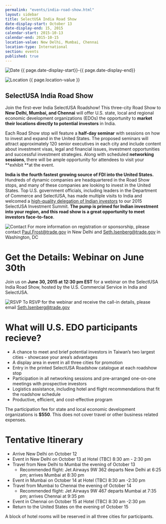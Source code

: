 ```yaml
---
permalink: "events/india-road-show.html"
layout: sidebar
title: SelectUSA India Road Show
date-display-start: October 13
date-display-end: 15, 2015
calendar-start: 2015-10-13
calendar-end: 2015-10-15
location-value: New Delhi, Mumbai, Chennai
location-type: International
section: events
published: true
---
```

![Date](https://google.github.io/material-design-icons/action/svg/design/ic_event_24px.svg "Date") {{ page.date-display-start}}-{{ page.date-display-end}}

![Location](http://google.github.io/material-design-icons/social/svg/design/ic_location_city_24px.svg "Location") {{ page.location-value }}

## SelectUSA India Road Show

Join the first-ever India SelectUSA Roadshow! This three-city Road Show to **New Delhi, Mumbai, and Chennai** will offer U.S. state, local and regional economic development organizations (EDOs) the opportunity to **market their locations directly to potential investors** in India.

Each Road Show stop will feature a **half-day seminar** with sessions on how to invest and expand in the United States. The proposed seminars will attract approximately 120 senior executives in each city and include content about investment visas, legal and financial issues, investment opportunities and successful investment strategies. Along with scheduled **networking sessions**, there will be ample opportunity for attendees to visit your **exhibit **at the event.

**India is the fourth fastest growing source of FDI into the United States.** Hundreds of dynamic companies are headquartered in the Road Show stops, and many of these companies are looking to invest in the United States. Top U.S. government officials, including leaders in the Department of Commerce and SelectUSA, has made multiple visits to India and welcomed a [high-quality delegation of Indian investors](https://www.flickr.com/photos/selectusa/17608354832/in/photolist-aF4ige-aF4igK-aF4igt-aF4igp-aF4igz-sPZqqG-a3cFbC) to our 2015 SelectUSA Investment Summit. **The pump is primed for Indian investment into your region, and this road show is a great opportunity to meet investors face-to-face**.

![Contact](https://google.github.io/material-design-icons/action/svg/design/ic_question_answer_24px.svg "Contact") For more information on registration or sponsorship, please contact [Paul.Frost@trade.gov](mailto:Paul.Frost@trade.gov) in New Delhi and [Seth.Isenberg@trade.gov](mailto:Seth.Isenberg@trade.gov) in Washington, DC

# Get the Details: Webinar on June 30th

Join us on **June 30, 2015 at 12:30 pm EST** for a webinar on the SelectUSA India Road Show, hosted by the U.S. Commercial Service in India and SelectUSA.

![RSVP](https://google.github.io/material-design-icons/content/svg/design/ic_send_24px.svg "RSVP") To RSVP for the webinar and receive the call-in details, please email  [Seth.Isenberg@trade.gov](mailto:seth.isenberg@trade.gov?subject=RSVP%20for%20SelectUSA%20India%20Road%20Show%20Webinar)

# What will U.S. EDO participants recieve?

* A chance to meet and brief potential investors in Taiwan’s two largest cities - showcase your area’s advantages
* A display area in event in all three cities for promotion
* Entry in the printed SelectUSA Roadshow catalogue at each roadshow stop
* Participation in all networking sessions and pre-arranged one-on-one meetings with prospective investors
* Logistics assistance, including hotel and flight recommendations that fit the roadshow schedule
* Productive, efficient, and cost-effective program

The participation fee for state and local economic development organizations is **$550**. This does not cover travel or other business related expenses.

# Tentative Itinerary

* Arrive New Delhi on October 12
* Event in New Delhi on October 13 at Hotel (TBC) 8:30 am - 2:30 pm
* Travel from New Delhi to Mumbai the evening of October 13
  * Recommended flight: Jet Airways 9W 362 departs New Delhi at 6:25 pm; arrives Mumbai at 8:30 pm
* Event in Mumbai on October 14 at Hotel (TBC) 8:30 am -2:30 pm
* Travel from Mumbai to Chennai the evening of October 14
  * Recommended flight: Jet Airways 9W 467 departs Mumbai at 7:35 pm; arrives Chennai at 9:35 pm
* Event in Chennai on October 15 at Hotel (TBC) 8:30 am -2:30 pm
* Return to the United States on the evening of October 15

A block of hotel rooms will be reserved in all three cities for participants.
